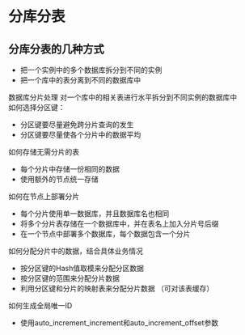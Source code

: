# 分库分表
## 分库分表的几种方式
- 把一个实例中的多个数据库拆分到不同的实例
- 把一个库中的表分离到不同的数据库中


数据库分片处理
对一个库中的相关表进行水平拆分到不同实例的数据库中  
如何选择分区键：
- 分区键要尽量避免跨分片查询的发生
- 分区键要尽量使各个分片中的数据平均

如何存储无需分片的表  
- 每个分片中存储一份相同的数据
- 使用额外的节点统一存储

如何在节点上部署分片  
- 每个分片使用单一数据库，并且数据库名也相同
- 将多个分片表存储在一个数据库中，并在表名上加入分片号后缀
- 在一个节点中部署多个数据库，每个数据包含一个分片

如何分配分片中的数据，结合具体业务情况  
- 按分区键的Hash值取模来分配分区数据
- 按分区键的范围来分配分片数据
- 利用分区键和分片的映射表来分配分片数据 （可对该表缓存）

如何生成全局唯一ID
- 使用auto_increment_increment和auto_increment_offset参数